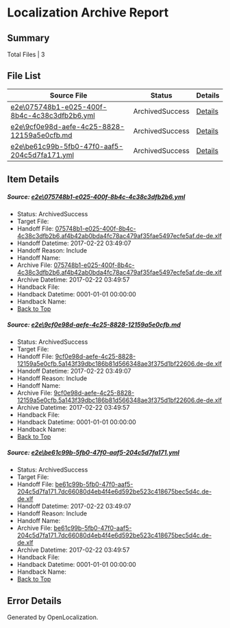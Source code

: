# <a name='report-top'></a> Localization Archive Report

## Summary
 Total Files | 3

## File List
 Source File | Status | Details 
 ----------- | ------ | ------- 
 [e2e\075748b1-e025-400f-8b4c-4c38c3dfb2b6.yml](https://github.com/OpenLocalizationTestOrg/ol-test4/blob/67c73462e6612485250677e4f65d8f98204d8e29/e2e/075748b1-e025-400f-8b4c-4c38c3dfb2b6.yml) | ArchivedSuccess | [Details](#67c66fee10d2dc69af8fdcd5e0a47c0bb32577831)
 [e2e\9cf0e98d-aefe-4c25-8828-12159a5e0cfb.md](https://github.com/OpenLocalizationTestOrg/ol-test4/blob/67c73462e6612485250677e4f65d8f98204d8e29/e2e/9cf0e98d-aefe-4c25-8828-12159a5e0cfb.md) | ArchivedSuccess | [Details](#af77be1167f372305f18673b9782d016cfceabbf2)
 [e2e\be61c99b-5fb0-47f0-aaf5-204c5d7fa171.yml](https://github.com/OpenLocalizationTestOrg/ol-test4/blob/67c73462e6612485250677e4f65d8f98204d8e29/e2e/be61c99b-5fb0-47f0-aaf5-204c5d7fa171.yml) | ArchivedSuccess | [Details](#5ad0841fbbb7755c659fcc2859358e85e8e79a393)

## Item Details
##### <a name='67c66fee10d2dc69af8fdcd5e0a47c0bb32577831'></a> Source: [e2e\075748b1-e025-400f-8b4c-4c38c3dfb2b6.yml](https://github.com/OpenLocalizationTestOrg/ol-test4/blob/67c73462e6612485250677e4f65d8f98204d8e29/e2e/075748b1-e025-400f-8b4c-4c38c3dfb2b6.yml)
* Status: ArchivedSuccess
* Target File: 
* Handoff File: [075748b1-e025-400f-8b4c-4c38c3dfb2b6.af4b42ab0bda4fc78ac479af35fae5497ecfe5af.de-de.xlf](https://github.com/OpenLocalizationTestOrg/ol-test4-handoff/blob/74b3cb5244acbfe946e9c3f1261c1e84e48cbb56/ol-handoff/OpenLocalizationTestOrg/ol-test4-dede/xinjiang/ht/075748b1-e025-400f-8b4c-4c38c3dfb2b6.af4b42ab0bda4fc78ac479af35fae5497ecfe5af.de-de.xlf)
* Handoff Datetime: 2017-02-22 03:49:07
* Handoff Reason: Include
* Handoff Name: 
* Archive File: [075748b1-e025-400f-8b4c-4c38c3dfb2b6.af4b42ab0bda4fc78ac479af35fae5497ecfe5af.de-de.xlf](https://github.com/OpenLocalizationTestOrg/ol-test4-handoff/blob/85cb64a1d1618ed60a37a07fcafc758aa80210d9/ol-archive/OpenLocalizationTestOrg/ol-test4-dede/xinjiang/ht/075748b1-e025-400f-8b4c-4c38c3dfb2b6.af4b42ab0bda4fc78ac479af35fae5497ecfe5af.de-de.xlf)
* Archive Datetime: 2017-02-22 03:49:57
* Handback File: 
* Handback Datetime: 0001-01-01 00:00:00
* Handback Name: 
* [Back to Top](#report-top)

##### <a name='af77be1167f372305f18673b9782d016cfceabbf2'></a> Source: [e2e\9cf0e98d-aefe-4c25-8828-12159a5e0cfb.md](https://github.com/OpenLocalizationTestOrg/ol-test4/blob/67c73462e6612485250677e4f65d8f98204d8e29/e2e/9cf0e98d-aefe-4c25-8828-12159a5e0cfb.md)
* Status: ArchivedSuccess
* Target File: 
* Handoff File: [9cf0e98d-aefe-4c25-8828-12159a5e0cfb.5a143f39dbc186b81d566348ae3f375d1bf22606.de-de.xlf](https://github.com/OpenLocalizationTestOrg/ol-test4-handoff/blob/74b3cb5244acbfe946e9c3f1261c1e84e48cbb56/ol-handoff/OpenLocalizationTestOrg/ol-test4-dede/xinjiang/ht/9cf0e98d-aefe-4c25-8828-12159a5e0cfb.5a143f39dbc186b81d566348ae3f375d1bf22606.de-de.xlf)
* Handoff Datetime: 2017-02-22 03:49:07
* Handoff Reason: Include
* Handoff Name: 
* Archive File: [9cf0e98d-aefe-4c25-8828-12159a5e0cfb.5a143f39dbc186b81d566348ae3f375d1bf22606.de-de.xlf](https://github.com/OpenLocalizationTestOrg/ol-test4-handoff/blob/85cb64a1d1618ed60a37a07fcafc758aa80210d9/ol-archive/OpenLocalizationTestOrg/ol-test4-dede/xinjiang/ht/9cf0e98d-aefe-4c25-8828-12159a5e0cfb.5a143f39dbc186b81d566348ae3f375d1bf22606.de-de.xlf)
* Archive Datetime: 2017-02-22 03:49:57
* Handback File: 
* Handback Datetime: 0001-01-01 00:00:00
* Handback Name: 
* [Back to Top](#report-top)

##### <a name='5ad0841fbbb7755c659fcc2859358e85e8e79a393'></a> Source: [e2e\be61c99b-5fb0-47f0-aaf5-204c5d7fa171.yml](https://github.com/OpenLocalizationTestOrg/ol-test4/blob/67c73462e6612485250677e4f65d8f98204d8e29/e2e/be61c99b-5fb0-47f0-aaf5-204c5d7fa171.yml)
* Status: ArchivedSuccess
* Target File: 
* Handoff File: [be61c99b-5fb0-47f0-aaf5-204c5d7fa171.7dc66080d4eb4f4e6d592be523c418675bec5d4c.de-de.xlf](https://github.com/OpenLocalizationTestOrg/ol-test4-handoff/blob/74b3cb5244acbfe946e9c3f1261c1e84e48cbb56/ol-handoff/OpenLocalizationTestOrg/ol-test4-dede/xinjiang/ht/be61c99b-5fb0-47f0-aaf5-204c5d7fa171.7dc66080d4eb4f4e6d592be523c418675bec5d4c.de-de.xlf)
* Handoff Datetime: 2017-02-22 03:49:07
* Handoff Reason: Include
* Handoff Name: 
* Archive File: [be61c99b-5fb0-47f0-aaf5-204c5d7fa171.7dc66080d4eb4f4e6d592be523c418675bec5d4c.de-de.xlf](https://github.com/OpenLocalizationTestOrg/ol-test4-handoff/blob/85cb64a1d1618ed60a37a07fcafc758aa80210d9/ol-archive/OpenLocalizationTestOrg/ol-test4-dede/xinjiang/ht/be61c99b-5fb0-47f0-aaf5-204c5d7fa171.7dc66080d4eb4f4e6d592be523c418675bec5d4c.de-de.xlf)
* Archive Datetime: 2017-02-22 03:49:57
* Handback File: 
* Handback Datetime: 0001-01-01 00:00:00
* Handback Name: 
* [Back to Top](#report-top)


## Error Details

Generated by OpenLocalization.
